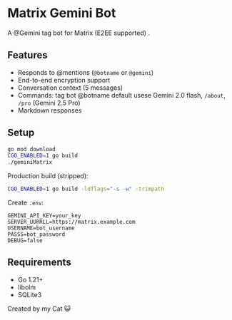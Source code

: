 # Matrix Gemini Bot

A @Gemini tag bot for Matrix (E2EE supported)  .

## Features

- Responds to @mentions (`@botname` or `@gemini`)
- End-to-end encryption support
- Conversation context (5 messages)
- Commands: tag bot @botname default usese Gemini 2.0 flash, `/about`, `/pro` (Gemini 2.5 Pro)
- Markdown responses

## Setup

```bash
go mod download
CGO_ENABLED=1 go build
./geminiMatrix
```

Production build (stripped):
```bash
CGO_ENABLED=1 go build -ldflags="-s -w" -trimpath
```

Create `.env`:
```env
GEMINI_API_KEY=your_key
SERVER_UURRLL=https://matrix.example.com
USERNAME=bot_username
PASSS=bot_password
DEBUG=false
```

## Requirements

- Go 1.21+
- libolm
- SQLite3

Created by my Cat 😺

